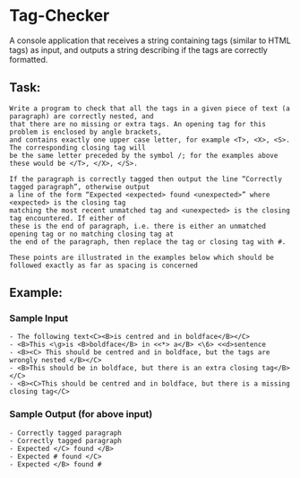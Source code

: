 # Tag-Checker
A console application that receives a string containing tags (similar to HTML tags) as input, and outputs a string describing if the tags are correctly formatted.

## Task: 
```
Write a program to check that all the tags in a given piece of text (a paragraph) are correctly nested, and
that there are no missing or extra tags. An opening tag for this problem is enclosed by angle brackets,
and contains exactly one upper case letter, for example <T>, <X>, <S>. The corresponding closing tag will
be the same letter preceded by the symbol /; for the examples above these would be </T>, </X>, </S>.

If the paragraph is correctly tagged then output the line “Correctly tagged paragraph”, otherwise output
a line of the form “Expected <expected> found <unexpected>” where <expected> is the closing tag
matching the most recent unmatched tag and <unexpected> is the closing tag encountered. If either of
these is the end of paragraph, i.e. there is either an unmatched opening tag or no matching closing tag at
the end of the paragraph, then replace the tag or closing tag with #. 
  
These points are illustrated in the examples below which should be followed exactly as far as spacing is concerned
```

## Example:

### Sample Input
```
- The following text<C><B>is centred and in boldface</B></C>
- <B>This <\g>is <B>boldface</B> in <<*> a</B> <\6> <<d>sentence
- <B><C> This should be centred and in boldface, but the tags are wrongly nested </B></C>
- <B>This should be in boldface, but there is an extra closing tag</B></C>
- <B><C>This should be centred and in boldface, but there is a missing closing tag</C>
``` 
### Sample Output (for above input)
```
- Correctly tagged paragraph
- Correctly tagged paragraph
- Expected </C> found </B>
- Expected # found </C>
- Expected </B> found #
```

